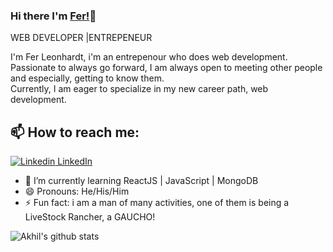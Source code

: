 ### Hi there I'm [Fer!](https://akhilgkrishnan.me)👋
WEB DEVELOPER |ENTREPENEUR<br>

I'm Fer Leonhardt, i'm an entrepenour who does web development. Passionate to always go forward, I am always open to meeting other people and especially, getting to know them.<br>
Currently, I am eager to specialize in my new career path, web development.<br>
## 📫 How to reach me: 
[![Linkedin](https://i.stack.imgur.com/gVE0j.png) LinkedIn](https://www.linkedin.com/in/ferleonhardt/)


<!--- 🔭 I’m currently working on [Facemask Detector](https://github.com/AkhilGKrishnan/Face-Mask-Detector)-->
- 🌱 I’m currently learning ReactJS | JavaScript | MongoDB
- 😄 Pronouns: He/His/Him
- ⚡ Fun fact: i am a man of many activities, one of them is being a LiveStock Rancher, a GAUCHO!


![Akhil's github stats](https://github-readme-stats.vercel.app/api?username=FerLeonhardt&show_icons=true&theme=dark)


